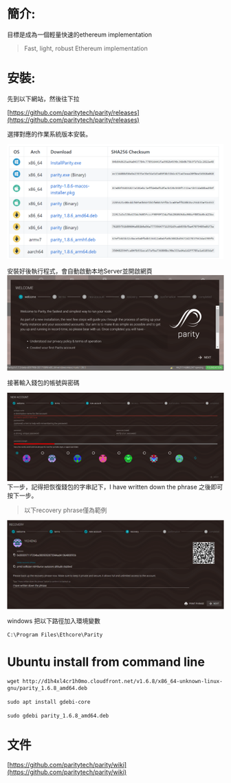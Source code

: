 # 簡介:

目標是成為一個輕量快速的ethereum implementation

> Fast, light, robust Ethereum implementation

# 安裝:

先到以下網站，然後往下拉

[https://github.com/paritytech/parity/releases](https://github.com/paritytech/parity/releases)

選擇對應的作業系統版本安裝。

![](/assets/asd3.png)

安裝好後執行程式，會自動啟動本地Server並開啟網頁  
![](/assets/4234.png)

接著輸入錢包的帳號與密碼

![](/assets/9455.png)下一步，記得把恢復錢包的字串記下，I have written down the phrase 之後即可按下一步。

> 以下recovery phrase僅為範例

![](/assets/8877.png)

windows 把以下路徑加入環境變數

```
C:\Program Files\Ethcore\Parity
```

# Ubuntu install from command line

```
wget http://d1h4xl4cr1h0mo.cloudfront.net/v1.6.8/x86_64-unknown-linux-gnu/parity_1.6.8_amd64.deb

sudo apt install gdebi-core

sudo gdebi parity_1.6.8_amd64.deb
```

# 文件

[https://github.com/paritytech/parity/wiki](https://github.com/paritytech/parity/wiki)

